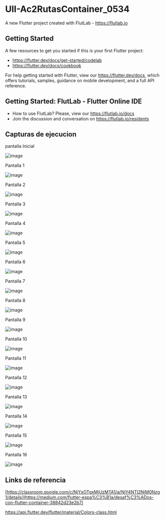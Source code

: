# UII-Ac2RutasContainer_0534

A new Flutter project created with FlutLab - https://flutlab.io

## Getting Started

A few resources to get you started if this is your first Flutter project:

- https://flutter.dev/docs/get-started/codelab
- https://flutter.dev/docs/cookbook

For help getting started with Flutter, view our
https://flutter.dev/docs, which offers tutorials,
samples, guidance on mobile development, and a full API reference.

## Getting Started: FlutLab - Flutter Online IDE

- How to use FlutLab? Please, view our https://flutlab.io/docs
- Join the discussion and conversation on https://flutlab.io/residents

## Capturas de ejecucion


pantalla Inicial

![image](https://github.com/HectorRezaRamirez18/UII-RutasContainerT/assets/143548137/7a87ce63-1fba-4e5b-b488-85dec107de35)



Pantalla 1

![image](https://github.com/HectorRezaRamirez18/UII-RutasContainerT/assets/143548137/f08c1b87-078b-437e-abf6-81ab99d8bdb0)

Pantalla 2

![image](https://github.com/HectorRezaRamirez18/UII-RutasContainerT/assets/143548137/d614600b-cf94-4d21-83fd-f202816899ca)

Pantalla 3

![image](https://github.com/HectorRezaRamirez18/UII-RutasContainerT/assets/143548137/893178f9-f2b2-48d1-b2bf-b5d9ffbabb47)

Pantalla 4

![image](https://github.com/HectorRezaRamirez18/UII-RutasContainerT/assets/143548137/fed05041-6b36-48eb-92b6-45edc5f20af5)

Pantalla 5

![image](https://github.com/HectorRezaRamirez18/UII-RutasContainerT/assets/143548137/f12ba3ed-0032-4de3-a578-14c1f8484714)

Pantalla 6

![image](https://github.com/HectorRezaRamirez18/UII-RutasContainerT/assets/143548137/9adcfa51-9250-48b4-816c-8227eab21557)

Pantalla 7

![image](https://github.com/HectorRezaRamirez18/UII-RutasContainerT/assets/143548137/50a8dccf-9d51-41f2-b486-6bab28b8a294)

Pantalla 8

![image](https://github.com/HectorRezaRamirez18/UII-RutasContainerT/assets/143548137/778d226a-b7de-4bee-8f57-d91dbe88d222)

Pantalla 9

![image](https://github.com/HectorRezaRamirez18/UII-RutasContainerT/assets/143548137/d67e69cb-90b3-4c6f-a171-c4a7b0ab2679)

Pantalla 10

![image](https://github.com/HectorRezaRamirez18/UII-RutasContainerT/assets/143548137/fe4e123c-d63a-47e3-bff3-5843d21606cb)

Pantalla 11

![image](https://github.com/HectorRezaRamirez18/UII-RutasContainerT/assets/143548137/a11b719c-ec75-46f1-8009-a91a6b09250c)

Pantalla 12

![image](https://github.com/HectorRezaRamirez18/UII-RutasContainerT/assets/143548137/0e19c223-1482-4ed3-99a7-e14d15fc6352)

Pantalla 13

![image](https://github.com/HectorRezaRamirez18/UII-RutasContainerT/assets/143548137/ea3d80fe-2392-4a1f-8514-942281eca5ff)

Pantalla 14

![image](https://github.com/HectorRezaRamirez18/UII-RutasContainerT/assets/143548137/f3506088-3ded-4828-a156-78596c22e880)

Pantalla 15

![image](https://github.com/HectorRezaRamirez18/UII-RutasContainerT/assets/143548137/35229140-42c9-4c30-8de9-fba9ddfa79b4)

Pantalla 16

![image](https://github.com/HectorRezaRamirez18/UII-RutasContainerT/assets/143548137/fc26d410-809f-4009-8060-ef3413673d6f)


## Links de referencia

[https://classroom.google.com/c/NjYxOTgxMjUzMTA1/a/NjY4NTI2NjM0Nzg1/details](https://medium.com/flutter-espa%C3%B1a/desaf%C3%ADos-con-flutter-container-38842d23e2b7)

https://api.flutter.dev/flutter/material/Colors-class.html

